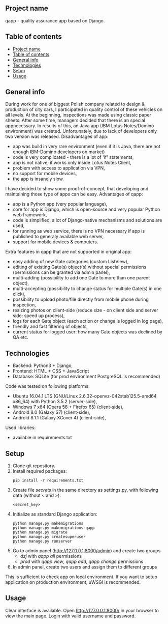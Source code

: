 ## Project name
qapp - quality assurance app based on Django.

## Table of contents
- [Project name](#project-name)
- [Table of contents](#table-of-contents)
- [General info](#general-info)
- [Technologies](#technologies)
- [Setup](#setup)
- [Usage](#usage)

## General info
During work for one of biggest Polish company related to design & production of city cars,
I participated in quality control of these vehicles on all levels. At the beginning, inspections
was made using classic paper sheets. After some time, managers decided that there is an special appnecessary. In results of this, an 
Java app (IBM Lotus Notes/Domino environment) was created. Unfortunately, due to lack of developers only two version was released.
Disadvantages of app:
* app was build in very rare environment (even if it is Java, there are not enough IBM-Domino developers on market)
* code is very complicated - there is a lot of 'if' statements,
* app is not native; it works only inside Lotus Notes Client,
* problem with access to application via VPN,
* no support for mobile devices,
* the app is insanely slow.

I have decided to show some proof-of-concept, that developing and maintaining those type of apps can be easy.
Advantages of qapp:
- app is a Python app (very popular language),
- core for app is Django, which is open-source and very popular Python web framework,
- code is simplified, a lot of Django-native mechanisms and solutions are used,
- for running as web service, there is no VPN necessary if app is published to generaly available web server,
- support for mobile devices & computers.

Extra features in qapp that are not supported in original app:
  
* easy adding of new Gate categories (custom ListView),  
* editing of existing Gate(s) object(s) without special permissions 
(permissions can be granted via admin panel),  
* multi-adding (possibility to add one Gate to more than one parent object),  
* multi-accepting (possibility to change status for multiple Gate(s) in one click),  
* possibility to upload photo/file directly from mobile phone during inspection,  
* resizing photos on client-side (reduce size - on client side and server side; speed up process),  
* logs for each Gate object (each action or change is logged in log page),  
* friendly and fast filtering of objects,
* current status for logged user: how many Gate objects was declined by QA etc.  
  
## Technologies
* Backend: Python3 + Django,
* Frontend: HTML + CSS + JavaScript
* Database: SQLite (for prod environment PostgreSQL is recommended)

Code was tested on following platforms:
* Ubuntu 16.04.1 LTS (GNU/Linux 2.6.32-openvz-042stab125.5-amd64 x86_64) with Python 3.5.2 (server-side),
* Windows 7 x64 (Opera 58 + Firefox 65) (client-side),
* Android 8.0 (Galaxy S7) (client-side),
* Android 8.1.1 (Galaxy XCover 4) (client-side),

Used libraries:
* available in requirements.txt

## Setup

1. Clone git repository.
2. Install required packages:
    ```
    pip install -r requirements.txt
    ```
3. Create file *secrets* in the same directory as settings.py, with following data (without < and >):
    ```
    <secret_key>
    ```
4. Initialize as standard Django application:
    ```
    python manage.py makemigrations
    python manage.py makemigrations qapp
    python manage.py migrate
    python manage.py createsuperuser
    python manage.py runserver
    ```
5. Go to admin panel (http://127.0.0.1:8000/admin) and create two groups
   - *dzj* with *qapp all* permissions
   - *prod* with *qapp view*, *qapp add*, *qapp change* permissions
6. In admin panel, create two users and assign them to different groups

This is sufficient to check app on local environment.
If you want to setup application on production environment, uWSGI is recommended.

## Usage

Clear interface is available.
Open http://127.0.0.1:8000/ in your browser to view the main page.
Login with valid username and password.
